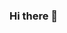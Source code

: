 ### Hi there 👋

<!--
**mayrarabelo/mayrarabelo** is a ✨ _special_ ✨ repository because its `README.md` (this file) appears on your GitHub profile.

Here are some ideas to get you started:

- 🔭 I’m currently working at **Magna Sistemas**
- 🌱 I’m currently learning **Angular and clean code**
- 😄 Pronouns: She/Her
-->
